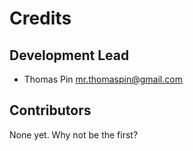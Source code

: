 # Credits


## Development Lead

* Thomas Pin <mr.thomaspin@gmail.com>

## Contributors

None yet. Why not be the first?
